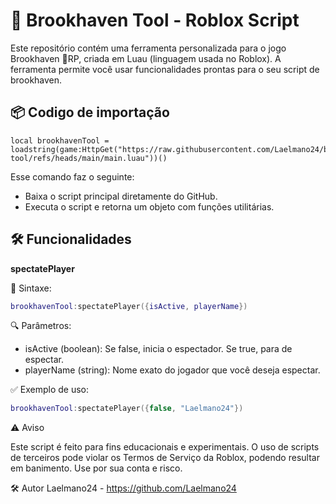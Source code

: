 # 🧰 Brookhaven Tool - Roblox Script

Este repositório contém uma ferramenta personalizada para o jogo Brookhaven 🏡RP, criada em Luau (linguagem usada no Roblox). 
A ferramenta permite você usar funcionalidades prontas para o seu script de brookhaven.

## 📦 Codigo de importação

```
local brookhavenTool = loadstring(game:HttpGet("https://raw.githubusercontent.com/Laelmano24/brookhaven-tool/refs/heads/main/main.luau"))()
```

Esse comando faz o seguinte:
- Baixa o script principal diretamente do GitHub.
- Executa o script e retorna um objeto com funções utilitárias.

## 🛠️ Funcionalidades

**spectatePlayer**

📌 Sintaxe:
```lua
brookhavenTool:spectatePlayer({isActive, playerName})
```

🔍 Parâmetros:

- isActive (boolean): Se false, inicia o espectador. Se true, para de espectar.
- playerName (string): Nome exato do jogador que você deseja espectar.

✅ Exemplo de uso:

```lua
brookhavenTool:spectatePlayer({false, "Laelmano24"})
```

⚠️ Aviso

Este script é feito para fins educacionais e experimentais. O uso de scripts de terceiros pode violar os Termos de Serviço da Roblox, podendo resultar em banimento. Use por sua conta e risco.

🛠 Autor
Laelmano24 - https://github.com/Laelmano24

